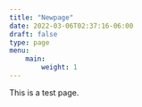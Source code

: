 ```yaml
---
title: "Newpage"
date: 2022-03-06T02:37:16-06:00
draft: false
type: page
menu:
    main:
        weight: 1
---
```


This is a test page.
